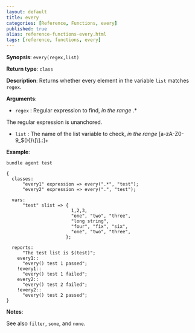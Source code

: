 ```yaml
---
layout: default
title: every
categories: [Reference, Functions, every]
published: true
alias: reference-functions-every.html
tags: [reference, functions, every]
---
```


**Synopsis**: `every(regex,list)`

**Return type**: `class`

**Description**: Returns whether every element in the variable `list` matches
`regex`.

**Arguments**:

* `regex` : Regular expression to find, *in the range* .\*

The regular expression is unanchored.
  
* `list` : The name of the list variable to check, *in the range*
[a-zA-Z0-9\_\$(){}\\[\\].:]+   

**Example**:  
   

```cf3
bundle agent test

{
  classes:
      "every1" expression => every(".*", "test");
      "every2" expression => every(".", "test");

  vars:
      "test" slist => {
                        1,2,3,
                        "one", "two", "three",
                        "long string",
                        "four", "fix", "six",
                        "one", "two", "three",
                      };

  reports:
      "The test list is $(test)";
    every1::
      "every() test 1 passed";
    !every1::
      "every() test 1 failed";
    every2::
      "every() test 2 failed";
    !every2::
      "every() test 2 passed";
}
```

**Notes**:  
   
See also `filter`, `some`, and `none`.

